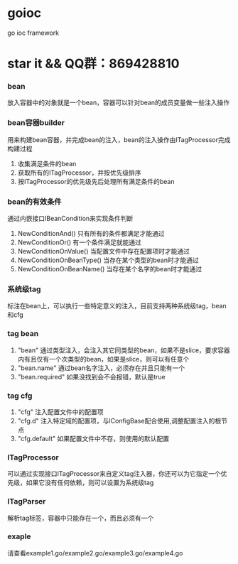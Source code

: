 # goioc
go ioc framework

# star it && QQ群：869428810

### bean
放入容器中的对象就是一个bean，容器可以针对bean的成员变量做一些注入操作

### bean容器builder
用来构建bean容器，并完成bean的注入，bean的注入操作由ITagProcessor完成  
构建过程
1. 收集满足条件的bean
2. 获取所有的ITagProcessor，并按优先级排序
3. 按ITagProcessor的优先级先后处理所有满足条件的bean

### bean的有效条件
通过内嵌接口IBeanCondition来实现条件判断
1. NewConditionAnd() 只有所有的条件都满足才能通过
2. NewConditionOr() 有一个条件满足就能通过
3. NewConditionOnValue() 当配置文件中存在配置项时才能通过
4. NewConditionOnBeanType() 当存在某个类型的bean时才能通过
5. NewConditionOnBeanName() 当存在某个名字的bean时才能通过

### 系统级tag
标注在bean上，可以执行一些特定意义的注入，目前支持两种系统级tag，bean和cfg

### tag bean
1. "bean"
通过类型注入，会注入其它同类型的bean，如果不是slice，要求容器内有且仅有一个次类型的bean，如果是slice，则可以有任意个
2. "bean.name"
通过bean名字注入，必须存在并且只能有一个
3. "bean.required"
如果没找到会不会报错，默认是true

### tag cfg
1. "cfg"
注入配置文件中的配置项
2. "cfg.d"
注入特定域的配置项，与IConfigBase配合使用,调整配置注入的根节点
3. "cfg.default"
如果配置文件中不存，则使用的默认配置

### ITagProcessor
可以通过实现接口ITagProcessor来自定义tag注入器，你还可以为它指定一个优先级，如果它没有任何依赖，则可以设置为系统级tag

### ITagParser
解析tag标签，容器中只能存在一个，而且必须有一个

### exaple
请查看example1.go/example2.go/example3.go/example4.go